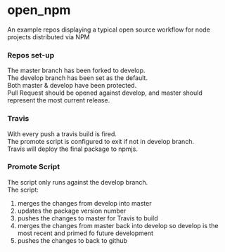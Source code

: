 # open_npm

An example repos displaying a typical open source workflow for node projects distributed via NPM


### Repos set-up
The master branch has been forked to develop.  
The develop branch has been set as the default.  
Both master & develop have been protected.  
Pull Request should be opened against develop, and master should represent the most current release.


### Travis
With every push a travis build is fired.  
The promote script is configured to exit if not in develop branch.  
Travis will deploy the final package to npmjs.  


### Promote Script
The script only runs against the develop branch.  
The script:
  1. merges the changes from develop into master
  2. updates the package version number
  3. pushes the changes to master for Travis to build
  4. merges the changes from master back into develop so develop is the most recent and primed fo future development
  5. pushes the changes to back to github
